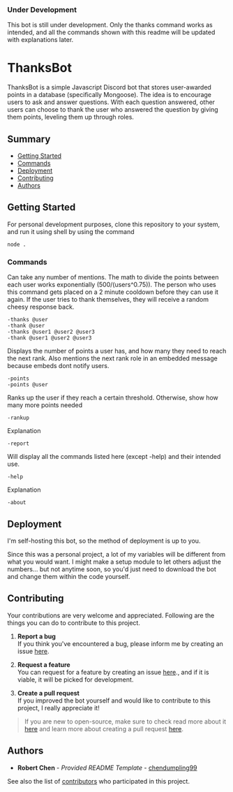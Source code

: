 ### Under Development

This bot is still under development. Only the thanks command works as intended, and all the commands shown with this readme will be updated with explanations later.

# ThanksBot

ThanksBot is a simple Javascript Discord bot that stores user-awarded points in a database (specifically Mongoose). The idea is to encourage users to ask and answer questions. With each question answered, other users can choose to thank the user who answered the question by giving them points, leveling them up through roles.

## Summary

  - [Getting Started](#getting-started)
  - [Commands](#commands)
  - [Deployment](#deployment)
  - [Contributing](#contributing)
  - [Authors](#authors)

## Getting Started

For personal development purposes, clone this repository to your system, and run it using shell by using the command

    node .

### Commands

Can take any number of mentions. The math to divide the points between each user works exponentially (500/(users^0.75)). The person who uses this command gets placed on a 2 minute cooldown before they can use it again. If the user tries to thank themselves, they will receive a random cheesy response back.

    -thanks @user
    -thank @user
    -thanks @user1 @user2 @user3
    -thank @user1 @user2 @user3

Displays the number of points a user has, and how many they need to reach the next rank. Also mentions the next rank role in an embedded message because embeds dont notify users.

    -points
    -points @user

Ranks up the user if they reach a certain threshold. Otherwise, show how many more points needed

    -rankup

Explanation

    -report

Will display all the commands listed here (except -help) and their intended use.

    -help

Explanation

    -about

## Deployment

I'm self-hosting this bot, so the method of deployment is up to you.

Since this was a personal project, a lot of my variables will be different from what you would want. I might make a setup module to let others adjust the numbers... but not anytime soon, so you'd just need to download the bot and change them within the code yourself.

## Contributing

Your contributions are very welcome and appreciated. Following are the things you can do to contribute to this project.

1. **Report a bug** <br>
If you think you've encountered a bug, please inform me by creating an issue [here](https://github.com/chendumpling99/ThanksBot/issues).

2. **Request a feature** <br>
You can request for a feature by creating an issue [here](https://github.com/chendumpling99/ThanksBot/issues)., and if it is viable, it will be picked for development.

3. **Create a pull request** <br>
If you improved the bot yourself and would like to contribute to this project, I really appreciate it!

> If you are new to open-source, make sure to check read more about it [here](https://www.digitalocean.com/community/tutorial_series/an-introduction-to-open-source) and learn more about creating a pull request [here](https://www.digitalocean.com/community/tutorials/how-to-create-a-pull-request-on-github).

## Authors

  - **Robert Chen** - *Provided README Template* -
    [chendumpling99](https://github.com/chendumpling99)

See also the list of
[contributors](https://github.com/chendumpling99/ThanksBot/contributors)
who participated in this project.